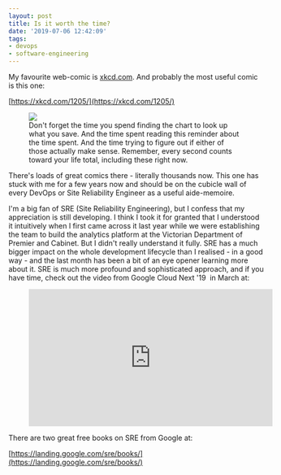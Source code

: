 ```yaml
---
layout: post
title: Is it worth the time?
date: '2019-07-06 12:42:09'
tags:
- devops
- software-engineering
---
```


My favourite web-comic is [xkcd.com](https://xkcd.com). And probably the most useful comic is this one:

[https://xkcd.com/1205/](https://xkcd.com/1205/) &nbsp;

<figure class="kg-card kg-image-card kg-card-hascaption"><img src="/content/images/2019/07/is_it_worth_the_time-1.png" class="kg-image"><figcaption>Don't forget the time you spend finding the chart to look up what you save. And the time spent reading this reminder about the time spent. And the time trying to figure out if either of those actually make sense. Remember, every second counts toward your life total, including these right now.</figcaption></figure>

There's loads of great comics there - literally thousands now. This one has stuck with me for a few years now and should be on the cubicle wall of every DevOps or Site Reliability Engineer as a useful aide-memoire.

I'm a big fan of SRE (Site Reliability Engineering), but I confess that my appreciation is still developing. I think I took it for granted that I understood it intuitively when I first came across it last year while we were establishing the team to build the analytics platform at the Victorian Department of Premier and Cabinet. But I didn't really understand it fully. SRE has a much bigger impact on the whole development lifecycle than I realised - in a good way - and the last month has been a bit of an eye opener learning more about it. SRE is much more profound and sophisticated approach, and if you have time, check out the video from Google Cloud Next '19 &nbsp;in March at:

<figure class="kg-card kg-embed-card"><iframe width="480" height="270" src="https://www.youtube.com/embed/0UyrVqBoCAU?feature=oembed" frameborder="0" allow="accelerometer; autoplay; encrypted-media; gyroscope; picture-in-picture" allowfullscreen></iframe></figure>

There are two great free books on SRE from Google at:

[https://landing.google.com/sre/books/](https://landing.google.com/sre/books/)

